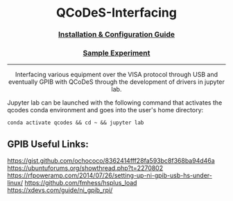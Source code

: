 <h1 align="center">
  QCoDeS-Interfacing
</h1>

<h3 align="center">
  <a href="/Install.md">Installation & Configuration Guide</a>
</h3>

<h3 align="center">
  <a href="/Resistor_Circuit.md">Sample Experiment</a>
</h3>

---

<p align="center">
  Interfacing various equipment over the VISA protocol through USB and eventually GPIB with QCoDeS through the development of drivers in jupyter lab.
</p>

Jupyter lab can be launched with the following command that activates the qcodes conda environment and goes into the user's home directory:
```
conda activate qcodes && cd ~ && jupyter lab
```

## GPIB Useful Links:

https://gist.github.com/ochococo/8362414fff28fa593bc8f368ba94d46a
https://ubuntuforums.org/showthread.php?t=2270802
https://rfpoweramp.com/2014/07/26/setting-up-ni-gpib-usb-hs-under-linux/
https://github.com/fmhess/hsplus_load
https://xdevs.com/guide/ni_gpib_rpi/
